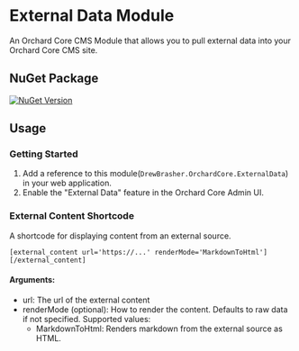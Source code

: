 ﻿# External Data Module
An Orchard Core CMS Module that allows you to pull external data into your Orchard Core CMS site.

## NuGet Package
[![NuGet Version](https://img.shields.io/nuget/v/DrewBrasher.OrchardCore.ExternalData)](https://www.nuget.org/packages/DrewBrasher.OrchardCore.ExternalData/)

## Usage
### Getting Started
1. Add a reference to this module(`DrewBrasher.OrchardCore.ExternalData`) in your web application.
2. Enable the "External Data" feature in the Orchard Core Admin UI.

### External Content Shortcode
A shortcode for displaying content from an external source.
```
[external_content url='https://...' renderMode='MarkdownToHtml'][/external_content]
```
#### Arguments:
- url: The url of the external content
- renderMode (optional): How to render the content. Defaults to raw data if not specified.
Supported values: 
  - MarkdownToHtml: Renders markdown from the external source as HTML.
